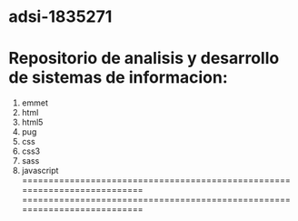 # adsi-1835271
Repositorio de analisis y desarrollo de sistemas de informacion:
==========================================================================
1. emmet
2. html
3. html5
4. pug
5. css
6. css3
7. sass
8. javascript
==========================================================================
==========================================================================